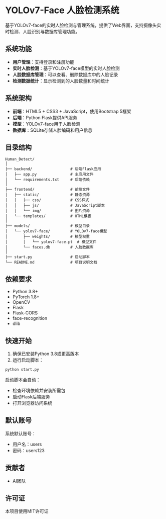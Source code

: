 # YOLOv7-Face 人脸检测系统

基于YOLOv7-face的实时人脸检测与管理系统，提供了Web界面，支持摄像头实时检测、人脸识别与数据库管理功能。

## 系统功能

- **用户管理**：支持登录和注册功能
- **实时人脸检测**：基于YOLOv7-face模型的实时人脸检测
- **人脸数据库管理**：可以查看、删除数据库中的人脸记录
- **检测数据统计**：显示检测到的人脸数量和时间统计

## 系统架构

- **前端**：HTML5 + CSS3 + JavaScript，使用Bootstrap 5框架
- **后端**：Python Flask提供API服务
- **模型**：YOLOv7-face用于人脸检测
- **数据库**：SQLite存储人脸编码和用户信息

## 目录结构

```
Human_Detect/
│
├── backend/                 # 后端Flask应用
│   ├── app.py               # 主应用文件
│   └── requirements.txt     # 后端依赖
│
├── frontend/                # 前端文件
│   ├── static/              # 静态资源
│   │   ├── css/             # CSS样式
│   │   ├── js/              # JavaScript脚本
│   │   └── img/             # 图片资源
│   └── templates/           # HTML模板
│
├── models/                  # 模型目录
│   └── yolov7-face/         # YOLOv7-face模型
│       ├── weights/         # 模型权重
│       │   └── yolov7-face.pt  # 模型文件
│       └── faces.db         # 人脸数据库
│
├── start.py                 # 启动脚本
└── README.md                # 项目说明文档
```

## 依赖要求

- Python 3.8+
- PyTorch 1.8+
- OpenCV
- Flask
- Flask-CORS
- face-recognition
- dlib

## 快速开始

1. 确保已安装Python 3.8或更高版本
2. 运行启动脚本：

```bash
python start.py
```

启动脚本会自动：
- 检查环境依赖并安装所需包
- 启动Flask后端服务
- 打开浏览器访问系统

## 默认账号

系统默认账号：
- 用户名：users
- 密码：users123

## 贡献者

- AI团队

## 许可证

本项目使用MIT许可证 